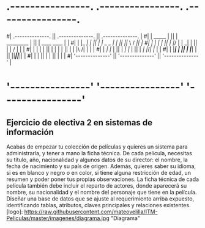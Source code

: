 # .----------------.  .----------------.  .----------------. 
#| .--------------. || .--------------. || .--------------. |
#| |     _____    | || |  _________   | || | ____    ____ | |
#| |    |_   _|   | || | |  _   _  |  | || ||_   \  /   _|| |
#| |      | |     | || | |_/ | | \_|  | || |  |   \/   |  | |
#| |      | |     | || |     | |      | || |  | |\  /| |  | |
#| |     _| |_    | || |    _| |_     | || | _| |_\/_| |_ | |
#| |    |_____|   | || |   |_____|    | || ||_____||_____|| |
#| |              | || |              | || |              | |
#| '--------------' || '--------------' || '--------------' |
# '----------------'  '----------------'  '----------------'
## Ejercicio de electiva 2 en sistemas de información

Acabas de empezar tu colección de películas y quieres un sistema para administrarla,
y tener a mano la ficha técnica. De cada película, necesitas su título, año, nacionalidad y
algunos datos de su director: el nombre, la fecha de nacimiento y su país de origen. Además,
quieres saber su idioma, si es en blanco y negro o en color, si tiene alguna restricción de edad,
un resumen y poder poner tus propias observaciones. 
La ficha técnica de cada película también debe incluir el reparto de actores,
donde aparecerá su nombre, su nacionalidad y el nombre del personaje que tiene en la película.
Diseñar una base de datos que se ajuste al requerimiento arriba expuesto, identificando tablas,
atributos, claves principales y relaciones existentes.
[logo]: https://raw.githubusercontent.com/mateovelilla/ITM-Peliculas/master/imagenes/diagrama.jpg  "Diagrama" 

